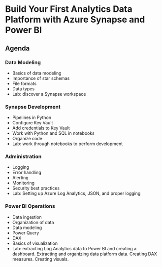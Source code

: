# Build Your First Analytics Data Platform with Azure Synapse and Power BI

## Agenda

### Data Modeling

* Basics of data modeling
* Importance of star schemas
* File formats
* Data types
* Lab:  discover a Synapse workspace

### Synapse Development

* Pipelines in Python
* Configure Key Vault
* Add credentials to Key Vault
* Work with Python and SQL in notebooks
* Organize code
* Lab:  work through notebooks to perform development

### Administration

* Logging
* Error handling
* Alerting
* Monitoring
* Security best practices
* Lab:  Setting up Azure Log Analytics, JSON, and proper logging

### Power BI Operations

* Data ingestion
* Organization of data
* Data modeling
* Power Query
* DAX
* Basics of visualization
* Lab:  extracting Log Analytics data to Power BI and creating a dashboard.  Extracting and organizing data platform data.  Creating DAX measures.  Creating visuals.
